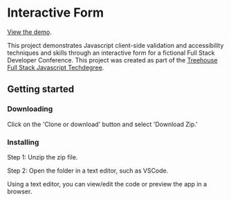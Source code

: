 # Interactive Form

[View the demo](http://alexhippo.github.io/interactive-form).

This project demonstrates Javascript client-side validation and accessibility techniques and skills through an interactive form for a fictional Full Stack Developer Conference. This project was created as part of the [Treehouse Full Stack Javascript Techdegree](https://teamtreehouse.com/techdegree/full-stack-javascript).

## Getting started
### Downloading
Click on the 'Clone or download' button and select 'Download Zip.'

### Installing
Step 1: Unzip the zip file.

Step 2: Open the folder in a text editor, such as VSCode.

Using a text editor, you can view/edit the code or preview the app in a browser.

